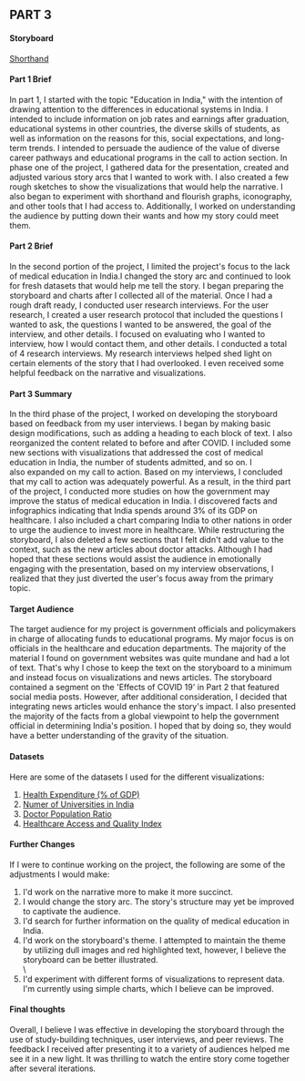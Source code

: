 ## PART 3

#### Storyboard
<a href = 'https://carnegiemellon.shorthandstories.com/india-s-medical-education-has-to-be-reformed/index.html'>Shorthand</a>

#### Part 1 Brief
In part 1, I started with the topic "Education in India," with the intention of drawing attention to the differences in educational systems in India. I intended to include information on job rates and earnings after graduation, educational systems in other countries, the diverse skills of students, as well as information on the reasons for this, social expectations, and long-term trends. I intended to persuade the audience of the value of diverse career pathways and educational programs in the call to action section. In phase one of the project, I gathered data for the presentation, created and adjusted various story arcs that I wanted to work with. I also created a few rough sketches to show the visualizations that would help the narrative. I also began to experiment with shorthand and flourish graphs, iconography, and other tools that I had access to. Additionally, I worked on understanding the audience by putting down their wants and how my story could meet them.

#### Part 2 Brief
In the second portion of the project, I limited the project's focus to the lack of medical education in India.I changed the story arc and continued to look for fresh datasets that would help me tell the story. I began preparing the storyboard and charts after I collected all of the material. Once I had a rough draft ready, I conducted user research interviews. For the user research, I created a user research protocol that included the questions I wanted to ask, the questions I wanted to be answered, the goal of the interview, and other details. I focused on evaluating who I wanted to interview, how I would contact them, and other details. I conducted a total of 4 research interviews. My research interviews helped shed light on certain elements of the story that I had overlooked. I even received some helpful feedback on the narrative and visualizations.

#### Part 3 Summary
In the third phase of the project, I worked on developing the storyboard based on feedback from my user interviews. I began by making basic design modifications, such as adding a heading to each block of text. I also reorganized the content related to before and after COVID. I included some new sections with visualizations that addressed the cost of medical education in India, the number of students admitted, and so on. I also expanded on my call to action. Based on my interviews, I concluded that my call to action was adequately powerful. As a result, in the third part of the project, I conducted more studies on how the government may improve the status of medical education in India. I discovered facts and infographics indicating that India spends around 3% of its GDP on healthcare. I also included a chart comparing India to other nations in order to urge the audience to invest more in healthcare. While restructuring the storyboard, I also deleted a few sections that I felt didn't add value to the context, such as the new articles about doctor attacks. Although I had hoped that these sections would assist the audience in emotionally engaging with the presentation, based on my interview observations, I realized that they just diverted the user's focus away from the primary topic.

#### Target Audience
The target audience for my project is government officials and policymakers in charge of allocating funds to educational programs. My major focus is on officials in the healthcare and education departments. The majority of the material I found on government websites was quite mundane and had a lot of text. That's why I chose to keep the text on the storyboard to a minimum and instead focus on visualizations and news articles. The storyboard contained a segment on the 'Effects of COVID 19' in Part 2 that featured social media posts. However, after additional consideration, I decided that integrating news articles would enhance the story's impact. I also presented the majority of the facts from a global viewpoint to help the government official in determining India's position. I hoped that by doing so, they would have a better understanding of the gravity of the situation.

#### Datasets
Here are some of the datasets I used for the different visualizations:
<ol>
  <li><a href='https://data.worldbank.org/indicator/SH.XPD.CHEX.GD.ZS?end=2019&name_desc=false&start=2000'>Health Expenditure (% of GDP)</a></li>
  <li><a href='https://www.shiksha.com/medicine-health-sciences/colleges/colleges-india?uaf[]=base_course&rf=filters'>Numer of Universities in India</a></li>
  <li><a href='https://www.who.int/data/gho/data/themes/topics/health-workforce'>Doctor Population Ratio</a></li>
  <li><a href='https://www.ghsindex.org/'>Healthcare Access and Quality Index</a></li>
</ol>

#### Further Changes
If I were to continue working on the project, the following are some of the adjustments I would make:
<ol>
  <li>I'd work on the narrative more to make it more succinct.</li>
  <li>I would change the story arc. The story's structure may yet be improved to captivate the audience.</li>
  <li>I'd search for further information on the quality of medical education in India.</li>
  <li>I'd work on the storyboard's theme. I attempted to maintain the theme by utilizing dull images and red highlighted text, however, I believe the storyboard can be better illustrated.</li>\
  <li>I'd experiment with different forms of visualizations to represent data. I'm currently using simple charts, which I believe can be improved.</li>
</ol>

#### Final thoughts
Overall, I believe I was effective in developing the storyboard through the use of study-building techniques, user interviews, and peer reviews. The feedback I received after presenting it to a variety of audiences helped me see it in a new light. It was thrilling to watch the entire story come together after several iterations.


